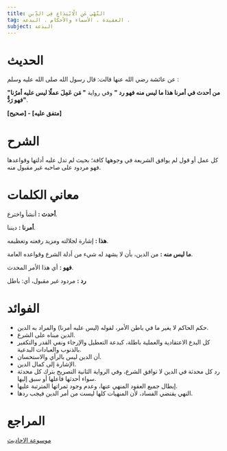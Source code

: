 ```yaml
---
title: النَّهْي عَنِ الْاِبْتِدَاعِ فِي الدِّينِ
tag: العقيدة . الأسماء والأحكام . البدعة .
subject: البدعة
---
```


# الحديث

<Box>

  عن عائشة رضي الله عنها قالت:
قال رسول الله صلى الله عليه وسلم :

**"من أحدث في أمرنا هذا ما ليس منه فهو رد "** وفي رواية **" مَن عَمِلَ عملًا ليس عليه أمرُنا فهو رَدٌّ"**. 

**[صحيح] - [متفق عليه]**

</Box>

# الشرح

<Box>

  كل عمل أو قول لم يوافق الشريعة في وجوهها كافة؛ بحيث لم تدل عليه أدلتها وقواعدها فهو مردود على صاحبه غير مقبول منه.

</Box>

# معاني الكلمات

<Box>

  **أحدث :** أنشأ واخترع.

**أمرنا :** ديننا.

**هذا :** إشارة لجلالته ومزيد رفعته وتعظيمه.

**ما ليس منه :** من الدين، بأن لا يشهد له شيء من أدلة الشرع وقواعده العامة.

**فهو :** أي هذا الأمر المحدث.

**رد :** مردود غير مقبول، أي: باطل

</Box>

# الفوائد

<Box>

  * حكم الحاكم لا يغير ما في باطن الأمر، لقوله (ليس عليه أمرنا) والمراد به الدين. 
* الدين مبناه على الشرع. 
* كل البدع الاعتقادية والعملية باطلة، كبدعة التعطيل والإرجاء ونفي القدر والتكفير بالذنوب والعبادات البدعية. 
* أن الدين ليس بالرأي والاستحسان. 
* الإشارة إلى كمال الدين. 
* رد كل محدثة في الدين لا توافق الشرع، وفي الرواية الثانية التصريح بترك كل محدثة سواء أحدثها فاعلها أو سبق إليها. 
* إبطال جميع العقود المنهي عنها، وعدم وجود ثمراتها المترتبة عليها. 
* النهي يقتضي الفساد، لأن المنهيات كلها ليست من أمر الدين فيجب ردها. 

</Box>

# المراجع

<Sources>

   [موسوعة الاحاديث](https://hadeethenc.com/ar/browse/hadith/4792#:~:text=%D9%85%D9%86%20%D8%A7%D8%AD%D8%AF%D8%AB%20%D9%81%D9%8A%20%D8%A7%D9%85%D8%B1%D9%86%D8%A7%20%D9%87%D8%B0%D8%A7%20%D9%85%D8%A7%20%D9%84%D9%8A%D8%B3)
   
</Sources>